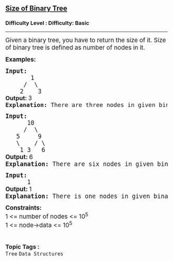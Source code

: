 <h2><a href="https://www.geeksforgeeks.org/problems/size-of-binary-tree/0">Size of Binary Tree</a></h2><h3>Difficulty Level : Difficulty: Basic</h3><hr><div class="problems_problem_content__Xm_eO"><p><span style="font-size: 14pt;">Given a binary tree, you have to return the size of it. Size of binary tree is defined as number of nodes in it.</span></p>
<p><span style="font-size: 14pt;"><strong>Examples:</strong></span></p>
<pre><span style="font-size: 14pt;"><strong>Input:</strong>      <br>       1</span><br><span style="font-size: 14pt;">  &nbsp; &nbsp;/  \</span><br><span style="font-size: 14pt;">  &nbsp; 2&nbsp; &nbsp; 3<br></span><strong style="font-size: 18px; font-family: -apple-system, BlinkMacSystemFont, 'Segoe UI', Roboto, Oxygen, Ubuntu, Cantarell, 'Open Sans', 'Helvetica Neue', sans-serif;">Output: </strong><span style="font-size: 18px; font-family: -apple-system, BlinkMacSystemFont, 'Segoe UI', Roboto, Oxygen, Ubuntu, Cantarell, 'Open Sans', 'Helvetica Neue', sans-serif;">3<br></span><span style="font-size: 18px;"><strong>Explanation: </strong>There are three nodes in given binary tree.</span></pre>
<pre><span style="font-size: 14pt;"><strong>Input:<br></strong>      10</span><br><span style="font-size: 14pt;">    &nbsp;/&nbsp; \</span><br><span style="font-size: 14pt;">  &nbsp;5&nbsp;  &nbsp; 9</span><br><span style="font-size: 14pt;">  &nbsp;\&nbsp; &nbsp; / \</span><br><span style="font-size: 14pt;">  &nbsp; 1 3&nbsp; &nbsp;6<br></span><strong style="font-size: 14pt; font-family: -apple-system, BlinkMacSystemFont, 'Segoe UI', Roboto, Oxygen, Ubuntu, Cantarell, 'Open Sans', 'Helvetica Neue', sans-serif;">Output: </strong><span style="font-size: 14pt; font-family: -apple-system, BlinkMacSystemFont, 'Segoe UI', Roboto, Oxygen, Ubuntu, Cantarell, 'Open Sans', 'Helvetica Neue', sans-serif;">6<br></span><span style="font-size: 14pt;"><strong>Explanation: </strong>There are six nodes in given binary tree.<br></span></pre>
<pre><span style="font-size: 14pt;"><strong>Input:<br></strong>      1</span><span style="font-size: 14pt;"><br></span><strong style="font-size: 14pt; font-family: -apple-system, BlinkMacSystemFont, 'Segoe UI', Roboto, Oxygen, Ubuntu, Cantarell, 'Open Sans', 'Helvetica Neue', sans-serif;">Output: </strong><span style="font-size: 14pt; font-family: -apple-system, BlinkMacSystemFont, 'Segoe UI', Roboto, Oxygen, Ubuntu, Cantarell, 'Open Sans', 'Helvetica Neue', sans-serif;">1<br></span><span style="font-size: 14pt;"><strong>Explanation: </strong>There is one nodes in given binary tree.</span></pre>
<p><span style="font-size: 14pt;"><strong>Constraints:</strong><br>1 &lt;= number of nodes &lt;= 10<sup>5<br></sup>1 &lt;= node-&gt;data &lt;= 10<sup>5</sup></span></p></div><br><p><span style=font-size:18px><strong>Topic Tags : </strong><br><code>Tree</code>&nbsp;<code>Data Structures</code>&nbsp;